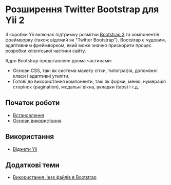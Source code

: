 Розширення Twitter Bootstrap для Yii 2
======================================

З коробки Yii включає підтримку розмітки [Bootstrap 3](http://getbootstrap.com/) та компонентів фреймворку 
(також відомий як "Twitter Bootstrap"). Bootstrap є чудовим, адаптивним фреймворком, який може значно прискорити 
процес розробки клієнтської частини сайту.

Ядро Bootstrap представлене двома частинами:

- Основи CSS, такі як система макету сітки, типографія, допоміжні класи і адаптивні утиліти.
- Готові до використання компоненти, такі як форми, меню, нумерація сторінок (pagination), модальні вікна, вкладки (tabs) і т.д.

Початок роботи
--------------

* [Встановлення](installation.md)
* [Основи використання](basic-usage.md)

Використання
------------

* [Віджети Yii](usage-widgets.md)

Додаткові теми
--------------

* [Використання .less файлів в Bootstrap](topics-less.md)